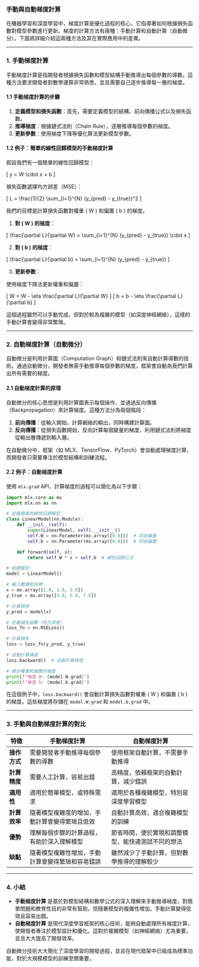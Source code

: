 ### **手動與自動梯度計算**

在機器學習和深度學習中，梯度計算是優化過程的核心，它指導著如何根據損失函數對模型參數進行更新。梯度的計算方法有兩種：手動計算和自動計算（自動微分）。下面將詳細介紹這兩種方法及其在實際應用中的差異。

---

### **1. 手動梯度計算**

手動梯度計算是指開發者根據損失函數和模型結構手動推導出每個參數的導數。這種方法要求開發者對數學運算非常熟悉，並且需要自己逐步推導每一層的梯度。

#### **1.1 手動梯度計算的步驟**

1. **定義模型和損失函數**：首先，需要定義模型的結構、前向傳播公式以及損失函數。
2. **推導梯度**：根據鏈式法則（Chain Rule），逐層推導每個參數的梯度。
3. **更新參數**：使用梯度下降等優化算法更新模型參數。

#### **1.2 例子：簡單的線性回歸模型的手動梯度計算**

假設我們有一個簡單的線性回歸模型：

\[
y = W \cdot x + b
\]

損失函數選擇均方誤差（MSE）：

\[
L = \frac{1}{2} \sum_{i=1}^{N} (y_{pred} - y_{true})^2
\]

我們的目標是計算損失函數對權重 \( W \) 和偏置 \( b \) 的梯度。

1. **對 \( W \) 的梯度**：

\[
\frac{\partial L}{\partial W} = \sum_{i=1}^{N} (y_{pred} - y_{true}) \cdot x
\]

2. **對 \( b \) 的梯度**：

\[
\frac{\partial L}{\partial b} = \sum_{i=1}^{N} (y_{pred} - y_{true})
\]

3. **更新參數**：

使用梯度下降法更新權重和偏置：

\[
W = W - \eta \frac{\partial L}{\partial W}
\]
\[
b = b - \eta \frac{\partial L}{\partial b}
\]

這個過程雖然可以手動完成，但對於較為複雜的模型（如深度神經網絡），這樣的手動計算會變得非常繁瑣。

---

### **2. 自動梯度計算（自動微分）**

自動微分是利用計算圖（Computation Graph）和鏈式法則來自動計算導數的技術。通過自動微分，開發者無需手動推導每個參數的梯度，框架會自動為我們計算出所有需要的梯度。

#### **2.1 自動梯度計算的原理**

自動微分的核心思想是利用計算圖表示每個操作，並通過反向傳播（Backpropagation）來計算梯度。這種方法分為兩個階段：

1. **前向傳播**：從輸入開始，計算網絡的輸出，同時構建計算圖。
2. **反向傳播**：從損失函數開始，反向計算每個變量的梯度，利用鏈式法則將梯度從輸出層傳遞到輸入層。

在自動微分中，框架（如 MLX、TensorFlow、PyTorch）會自動處理梯度計算，而開發者只需要專注於模型結構和訓練流程。

#### **2.2 例子：自動梯度計算**

使用 `mlx.grad` API，計算梯度的過程可以簡化為以下步驟：

```python
import mlx.core as mx
import mlx.nn as nn

# 定義簡單的線性回歸模型
class LinearModel(nn.Module):
    def __init__(self):
        super(LinearModel, self).__init__()
        self.W = nn.Parameter(mx.array([0.0]))  # 初始權重
        self.b = nn.Parameter(mx.array([0.0]))  # 初始偏置

    def forward(self, x):
        return self.W * x + self.b  # 線性回歸公式

# 創建模型
model = LinearModel()

# 輸入數據和目標
x = mx.array([1.0, 2.0, 3.0])
y_true = mx.array([3.0, 5.0, 7.0])

# 計算預測
y_pred = model(x)

# 定義損失函數（均方誤差）
loss_fn = nn.MSELoss()

# 計算損失
loss = loss_fn(y_pred, y_true)

# 自動計算梯度
loss.backward()  # 自動計算梯度

# 顯示權重和偏置的梯度
print(f"梯度 W: {model.W.grad}")
print(f"梯度 b: {model.b.grad}")
```

在這個例子中，`loss.backward()` 會自動計算損失函數對權重 \( W \) 和偏置 \( b \) 的梯度。這些梯度將存儲在 `model.W.grad` 和 `model.b.grad` 中。

---

### **3. 手動與自動梯度計算的對比**

| **特徵**            | **手動梯度計算**                                  | **自動梯度計算**                                      |
|---------------------|--------------------------------------------------|------------------------------------------------------|
| **操作方式**        | 需要開發者手動推導每個參數的導數                | 使用框架自動計算，不需要手動推導                    |
| **計算精度**        | 需要人工計算，容易出錯                           | 高精度，依賴框架的自動計算，減少錯誤                |
| **適用性**          | 適用於簡單模型，或特殊需求                       | 適用於各種複雜模型，特別是深度學習模型              |
| **計算效率**        | 隨著模型複雜度的增加，手動計算會變得繁瑣且低效   | 自動計算高效，適合複雜模型的訓練                   |
| **優勢**            | 理解每個步驟的計算過程，有助於深入理解模型        | 節省時間，便於實現和調整模型，能快速測試不同的想法 |
| **缺點**            | 隨著模型複雜性增加，手動計算會變得繁瑣和容易錯誤 | 雖然減少了手動計算，但對數學推導的理解較少          |

---

### **4. 小結**

- **手動梯度計算** 是基於對模型結構和數學公式的深入理解來手動推導梯度，對簡單問題和教育性目的非常有幫助，但隨著模型的複雜性增加，手動計算變得低效且容易出錯。
- **自動梯度計算** 是現代深度學習框架的核心技術，能夠自動處理所有梯度計算，使開發者專注於模型設計和優化。這對於複雜模型（如神經網絡）尤為重要，並且大大提高了開發效率。

自動微分技術大大簡化了深度學習的開發過程，並且在現代框架中已經成為標準功能，對於大規模模型的訓練至關重要。